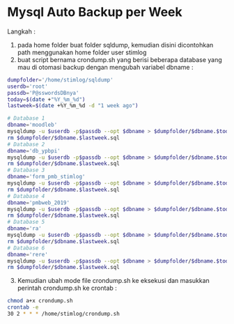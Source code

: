 # Mysql Auto Backup per Week
Langkah :
1. pada home folder buat folder sqldump, kemudian disini dicontohkan path menggunakan home folder user stimlog
2. buat script bernama crondump.sh yang berisi beberapa database yang mau di otomasi backup dengan mengubah variabel dbname :

```sh
dumpfolder='/home/stimlog/sqldump'
userdb='root'
passdb='P@sswordsDBnya'
today=$(date +"%Y_%m_%d")
lastweek=$(date +%Y_%m_%d -d "1 week ago")

# Database 1
dbname='moodleb'
mysqldump -u $userdb -p$passdb --opt $dbname > $dumpfolder/$dbname.$today.sql
rm $dumpfolder/$dbname.$lastweek.sql
# Database 2
dbname='db_ypbpi'
mysqldump -u $userdb -p$passdb --opt $dbname > $dumpfolder/$dbname.$today.sql
rm $dumpfolder/$dbname.$lastweek.sql
# Database 3
dbname='form_pmb_stimlog'
mysqldump -u $userdb -p$passdb --opt $dbname > $dumpfolder/$dbname.$today.sql
rm $dumpfolder/$dbname.$lastweek.sql
# Database 4
dbname='pmbweb_2019'
mysqldump -u $userdb -p$passdb --opt $dbname > $dumpfolder/$dbname.$today.sql
rm $dumpfolder/$dbname.$lastweek.sql
# Database 5
dbname='ra'
mysqldump -u $userdb -p$passdb --opt $dbname > $dumpfolder/$dbname.$today.sql
rm $dumpfolder/$dbname.$lastweek.sql
# Database 6
dbname='rere'
mysqldump -u $userdb -p$passdb --opt $dbname > $dumpfolder/$dbname.$today.sql
rm $dumpfolder/$dbname.$lastweek.sql
```

3. Kemudian ubah mode file crondump.sh ke eksekusi dan masukkan perintah crondump.sh ke crontab :

```sh
chmod a+x crondump.sh
crontab -e
30 2 * * * /home/stimlog/crondump.sh
```
